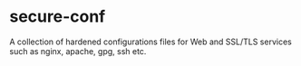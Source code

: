 # secure-conf
A collection of hardened configurations files for Web and SSL/TLS services such as nginx, apache, gpg, ssh etc.
